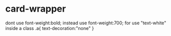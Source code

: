 # card-wrapper
dont use font-weight:bold; instead use font-weight:700;
for <a> use "text-white" inside a class
.a{
text-decoration:"none"
}
